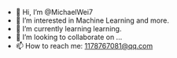 - 👋 Hi, I’m @MichaelWei7
- 👀 I’m interested in Machine Learning and more.
- 🌱 I’m currently learning learning.
- 💞️ I’m looking to collaborate on ...
- 📫 How to reach me: 1178767081@qq.com

<!---
MichaelWei7/MichaelWei7 is a ✨ special ✨ repository because its `README.md` (this file) appears on your GitHub profile.
You can click the Preview link to take a look at your changes.
--->
